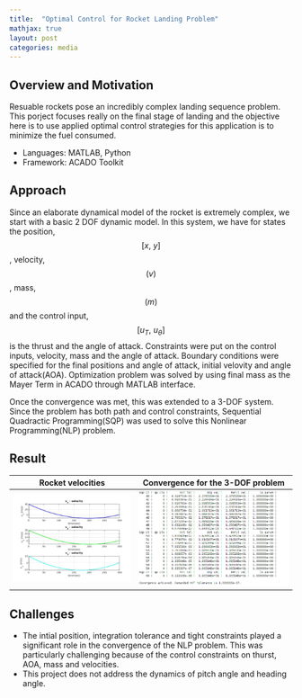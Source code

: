 ```yaml
---
title:  "Optimal Control for Rocket Landing Problem"
mathjax: true
layout: post
categories: media
---
```


## Overview and Motivation

Resuable rockets pose an incredibly complex landing sequence problem. This porject focuses really on the final stage of landing and the objective here is to use applied optimal control strategies for this application is to minimize the fuel consumed.

- Languages: MATLAB, Python
- Framework: ACADO Toolkit

## Approach

Since an elaborate dynamical model of the rocket is extremely complex, we start with a basic 2 DOF dynamic model. In this system, we have for states the position, $$[x,\ y]$$, velocity, $$(v)$$, mass, $$(m)$$ and the control input, $$[u_{T},\ u_{\theta}]$$ is the thrust and the angle of attack.
Constraints were put on the control inputs, velocity, mass and the angle of attack. Boundary conditions were specified for the final positions and angle of attack, initial velovity and angle of attack(AOA). Optimization problem was solved by using final mass as the Mayer Term in ACADO through MATLAB interface.

Once the convergence was met, this was extended to a 3-DOF system. Since the problem has both path and control constraints, Sequential Quadractic Programming(SQP) was used to solve this Nonlinear Programming(NLP) problem. 

## Result

Rocket velocities                          |  Convergence for the 3-DOF problem
:-----------------------------------------:|:-------------------------:
![](/assets/rocketLanding/Velocities.jpg)  |  ![](/assets/rocketLanding/ConvergenceWindow.png)

## Challenges
- The intial position, integration tolerance and tight constraints played a significant role in the convergence of the NLP problem. This was particularly challenging because of the control constraints on thurst, AOA, mass and velocities. 
- This project does not address the dynamics of pitch angle and heading angle.  
